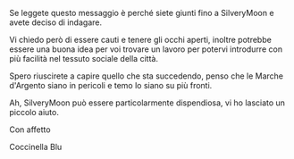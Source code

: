 Se leggete questo messaggio è perché siete giunti fino a SilveryMoon e avete deciso di indagare.

Vi chiedo però di essere cauti e tenere gli occhi aperti, inoltre potrebbe essere una buona idea per voi trovare un lavoro per potervi introdurre con più facilità nel tessuto sociale della città.

Spero riuscirete a capire quello che sta succedendo, penso che le Marche d'Argento siano in pericoli e temo lo siano su più fronti.

Ah, SilveryMoon può essere particolarmente dispendiosa, vi ho lasciato un piccolo aiuto.

  
Con affetto

Coccinella Blu